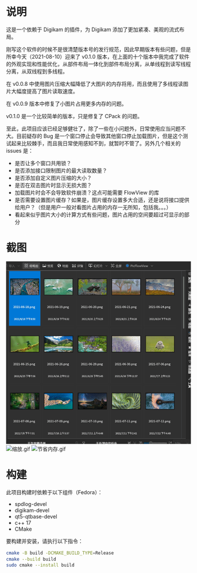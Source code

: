 # 说明

这是一个依赖于 Digikam 的插件，为 Digikam 添加了更加紧凑、美观的流式布局。

刚写这个软件的时候不是很清楚版本号的发行规范，因此早期版本有些问题，但是所幸今天（2021-08-10）迎来了 v0.1.0 版本，在上面的十个版本中我完成了软件的外观实现和性能优化，从部件布局一体化到部件布局分离，从单线程到读写线程分离，从双线程到多线程。

在 v0.0.8 中使用图片压缩大幅降低了大图片的内存将用，而且使用了多线程读图片大幅度提高了图片读取速度。

在 v0.0.9 版本中修复了小图片占用更多内存的问题。

v0.1.0 是一个比较简单的版本，只是修复了 CPack 的问题。

至此，此项目应该已经足够健壮了，除了一些在小问题外，日常使用应当问题不大。目前疑存的 Bug
是一个窗口停止会导致其他窗口停止加载图片，但是这个测试起来比较棘手，而且我日常使用感知不到，就暂时不管了。另外几个相关的 issues 是：

- 是否让多个窗口共用锁？
- 是否添加接口限制图片的最大读取数量？
- 是否添加自定义图片压缩的大小？
- 是否在双击图片时显示无损大图？
- 加载图片时会不会导致软件崩溃？这点可能需要 FlowView 的库
- 是否需要设置图片缓存？如果是，图片缓存设置多大合适，还是说将接口提供给用户？（但是用户一般对看图片占用的内存一无所知，包括我。。。）
- 看起来似乎图片大小的计算方式有些问题，图片占用的空间要超过可显示的部分

# 截图

![1.gif](screenshot/1.gif)
![缩放.gif](./screenshot/缩放.gif)
![节省内存.gif](./screenshot/节省内存.gif)

# 构建

此项目构建时依赖于以下组件（Fedora）：

- spdlog-devel
- digikam-devel
- qt5-qtbase-devel
- c++ 17
- CMake

要构建并安装，请执行以下指令：

```bash
cmake -B build -DCMAKE_BUILD_TYPE=Release
cmake --build build
sudo cmake --install build
```
